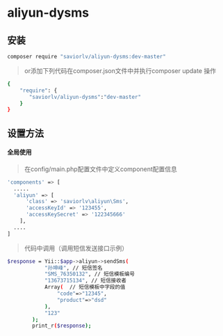 # aliyun-dysms

## 安装

```bash
composer require "saviorlv/aliyun-dysms:dev-master"
```

> or添加下列代码在composer.json文件中并执行composer update 操作

```bash
{
    "require": {
       "saviorlv/aliyun-dysms":"dev-master"
    }
}
```

## 设置方法

#### 全局使用
> 在config/main.php配置文件中定义component配置信息
```bash
'components' => [
  .....
  'aliyun' => [
      'class' => 'saviorlv\aliyun\Sms',
      'accessKeyId' => '123455',
      'accessKeySecret' => '122345666'
    ],
  ....
]

```
> 代码中调用（调用短信发送接口示例）

```bash
$response = Yii::$app->aliyun->sendSms(
            "孙坤峰", // 短信签名
            "SMS_76350132", // 短信模板编号
            "13673715134", // 短信接收者
            Array(  // 短信模板中字段的值
                "code"=>"12345",
                "product"=>"dsd"
            ),
            "123"
        );
        print_r($response);
```
